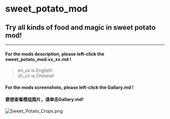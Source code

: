 # sweet_potato_mod

## Try all kinds of food and magic in sweet potato mod!

-----------------------------------------------------------------------------------------

#### For the mods description, please left-click the sweet_potato_mod:xx_xx.md !

> en_us is English!  
> zh_cn is Chinese!

#### For the mods screenshots, please left-click the Gallary.md !

#### 要想查看模组图片，请单击Gallary.md!

![Sweet_Potato_Crops.png](https://i.loli.net/2020/11/23/zEqy5TQexFDAKuI.png)
